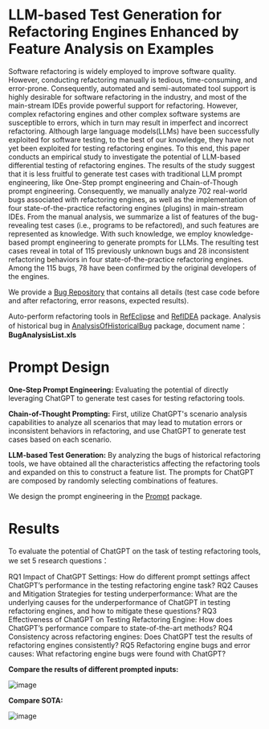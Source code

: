 # LLM-based Test Generation for Refactoring Engines Enhanced by Feature Analysis on Examples
Software refactoring is widely employed to improve software quality. However, conducting refactoring manually is tedious, time-consuming, and error-prone. Consequently, automated and semi-automated tool support is highly desirable for software refactoring in the industry, and most of the main-stream IDEs provide powerful support for refactoring. However, complex refactoring engines and other complex software systems are susceptible to errors, which in turn may result in imperfect and incorrect refactoring. Although large language models(LLMs) have been successfully exploited for software testing, to the best of our knowledge, they have not yet been exploited for testing refactoring engines. To this end, this paper conducts an empirical study to investigate the potential of LLM-based differential testing of refactoring engines. The results of the study suggest that it is less fruitful to generate test cases with traditional LLM prompt engineering, like One-Step prompt engineering and Chain-of-Though prompt engineering. Consequently, we manually analyze 702 real-world bugs associated with refactoring engines, as well as the implementation of four state-of-the-practice refactoring engines (plugins) in main-stream IDEs. From the manual analysis, we summarize a list of features of the bug-revealing test cases (i.e., programs to be refactored), and such features are represented as knowledge. With such knowledge, we employ knowledge-based prompt engineering to generate prompts for LLMs. The resulting test cases reveal in total of 115 previously unknown bugs and 28 inconsistent refactoring behaviors in four state-of-the-practice refactoring engines. Among the 115 bugs,  78 have been confirmed by the original developers of the engines.  

We provide a [Bug Repository](https://assdfsdafasfa.github.io/) that contains all details (test case code before and after refactoring, error reasons, expected results). 

Auto-perform refactoring tools in [RefEclipse](https://github.com/assdfsdafasfa/OpenPaper/tree/main/Eclipse_AutoRefactor) and [RefIDEA](https://github.com/assdfsdafasfa/OpenPaper/tree/main/IDEA_AutoRefactor) package.
Analysis of historical bug in [AnalysisOfHistoricalBug](https://github.com/assdfsdafasfa/OpenPaper/tree/main/AnalysisOfHistoricalBug) package, document name：**BugAnalysisList.xls**
# Prompt Design
**One-Step Prompt Engineering:** Evaluating the potential of directly leveraging ChatGPT to generate test cases for testing refactoring tools.

**Chain-of-Thought Prompting:** First, utilize ChatGPT's scenario analysis capabilities to analyze all scenarios that may lead to mutation errors or inconsistent behaviors in refactoring, and use ChatGPT to generate test cases based on each scenario.

**LLM-based Test Generation:** By analyzing the bugs of historical refactoring tools, we have obtained all the characteristics affecting the refactoring tools and expanded on this to construct a feature list. The prompts for ChatGPT are composed by randomly selecting combinations of features.

 We design the prompt engineering in the  [Prompt](https://github.com/assdfsdafasfa/OpenPaper/tree/main/Prompt) package. 
# Results
To evaluate the potential of ChatGPT on the task of testing refactoring tools, we set 5 research questions：

RQ1 Impact of ChatGPT Settings:  How do different prompt settings affect ChatGPT’s performance in the testing refactoring engine task?
RQ2 Causes and Mitigation Strategies for testing underperformance:  What are the underlying causes for the underperformance of ChatGPT in testing refactoring engines,  and how to mitigate these questions?
RQ3 Effectiveness of ChatGPT on Testing Refactoring Engine:  How does ChatGPT’s performance compare to state-of-the-art methods?
RQ4 Consistency across refactoring engines: Does ChatGPT test the results of refactoring engines consistently?
RQ5 Refactoring engine bugs and error causes: What refactoring engine bugs were found with ChatGPT?

**Compare the results of different prompted inputs:**

![image](https://github.com/user-attachments/assets/b35ec4ec-efe6-4a71-a913-b94ce5a7ca15)

**Compare SOTA:**

![image](https://github.com/user-attachments/assets/57fc1cb6-bdb0-4cbe-bf93-ca2217f40744)
